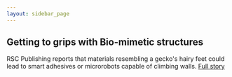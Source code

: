 ```yaml
---
layout: sidebar_page
---
```


## Getting to grips with Bio-mimetic structures

RSC Publishing reports that materials resembling a gecko's hairy feet could lead to smart adhesives or microrobots capable of climbing walls. [Full story](http://www.rsc.org/Publishing/ChemScience/Volume/2010/07/sticky_materials.asp)  